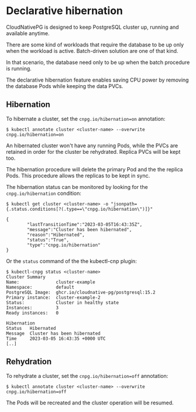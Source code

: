 # Declarative hibernation

CloudNativePG is designed to keep PostgreSQL cluster up, running and available
anytime.

There are some kind of workloads that require the database to be up only when
the workload is active. Batch-driven solution are one of that kind.

In that scenario, the database need only to be up when the batch procedure is
running.

The declarative hibernation feature enables saving CPU power by removing the
database Pods while keeping the data PVCs.

## Hibernation

To hibernate a cluster, set the `cnpg.io/hibernation=on` annotation:

```
$ kubectl annotate cluster <cluster-name> --overwrite cnpg.io/hibernation=on
```

An hibernated cluster won't have any running Pods, while the PVCs are retained
in order for the cluster be rehydrated. Replica PVCs will be kept too.

The hibernation procedure will delete the primary Pod and the the replica Pods.
This procedure allows the replicas to be kept in sync.

The hibernation status can be monitored by looking for the `cnpg.io/hibernation`
condition:

```
$ kubectl get cluster <cluster-name> -o "jsonpath={.status.conditions[?(.type==\"cnpg.io/hibernation\")]}" 

{
        "lastTransitionTime":"2023-03-05T16:43:35Z",
        "message":"Cluster has been hibernated",
        "reason":"Hibernated",
        "status":"True",
        "type":"cnpg.io/hibernation"
}
```

Or the `status` command of the the kubectl-cnp plugin:

```
$ kubectl-cnpg status <cluster-name>
Cluster Summary
Name:              cluster-example
Namespace:         default
PostgreSQL Image:  ghcr.io/cloudnative-pg/postgresql:15.2
Primary instance:  cluster-example-2
Status:            Cluster in healthy state 
Instances:         3
Ready instances:   0

Hibernation
Status   Hibernated
Message  Cluster has been hibernated
Time     2023-03-05 16:43:35 +0000 UTC
[..]
```

## Rehydration

To rehydrate a cluster, set the `cnpg.io/hibernation=off` annotation:

```
$ kubectl annotate cluster <cluster-name> --overwrite cnpg.io/hibernation=off
```

The Pods will be recreated and the cluster operation will be resumed.

